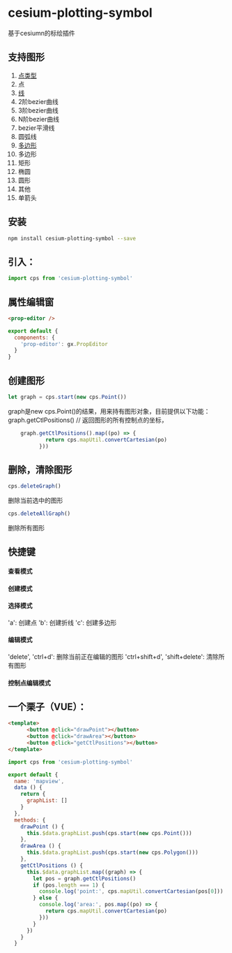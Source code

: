 # cesium-plotting-symbol
基于cesiumn的标绘插件

## 支持图形
1. [点类型](https://github.com/renshuo/cesium-plotting-symbol/tree/master/src/Point)
  1. 点
2. [线](https://github.com/renshuo/cesium-plotting-symbol/tree/master/src/Polyline)
  1. 2阶bezier曲线
  2. 3阶bezier曲线
  3. N阶bezier曲线
  4. bezier平滑线
  5. 圆弧线
3. [多边形](https://github.com/renshuo/cesium-plotting-symbol/tree/master/src/Polygon)
  1. 多边形
  2. 矩形
  3. 椭圆
  4. 圆形
4. 其他
  1. 单箭头

## 安装
```bash
npm install cesium-plotting-symbol --save
```

## 引入： 
```javascript
import cps from 'cesium-plotting-symbol'
```
## 属性编辑窗
```html
<prop-editor />
```

```javascript
export default {
  components: {
    'prop-editor': gx.PropEditor
  }
}
```


## 创建图形
```javascript
let graph = cps.start(new cps.Point())
```

graph是new cps.Point()的结果，用来持有图形对象，目前提供以下功能：
graph.getCtlPositions() // 返回图形的所有控制点的坐标，
```javascript
    graph.getCtlPositions().map((po) => {
            return cps.mapUtil.convertCartesian(po)
          }))
```

## 删除，清除图形
```javascript
cps.deleteGraph()
```
删除当前选中的图形

```javascript
cps.deleteAllGraph()
```
删除所有图形


## 快捷键
#### 查看模式
#### 创建模式
#### 选择模式
'a': 创建点
'b': 创建折线
'c': 创建多边形
#### 编辑模式
'delete', 'ctrl+d': 删除当前正在编辑的图形
'ctrl+shift+d', 'shift+delete': 清除所有图形
#### 控制点编辑模式


## 一个栗子（VUE）：
```html
<template>
      <button @click="drawPoint"></button>
      <button @click="drawArea"></button>
      <button @click="getCtlPositions"></button>
</template>
```
```javascript
import cps from 'cesium-plotting-symbol'

export default {
  name: 'mapview',
  data () {
    return {
      graphList: []
    }
  },
  methods: {
    drawPoint () {
      this.$data.graphList.push(cps.start(new cps.Point()))
    },
    drawArea () {
      this.$data.graphList.push(cps.start(new cps.Polygon()))
    },
    getCtlPositions () {
      this.$data.graphList.map((graph) => {
        let pos = graph.getCtlPositions()
        if (pos.length === 1) {
          console.log('point:', cps.mapUtil.convertCartesian(pos[0]))
        } else {
          console.log('area:', pos.map((po) => {
            return cps.mapUtil.convertCartesian(po)
          }))
        }
      })
    }
  }
```
